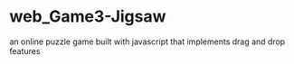 # web_Game3-Jigsaw
an online puzzle game built with javascript that implements drag and drop features

